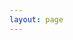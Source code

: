 ```yaml
---
layout: page
---
```


<script setup>
import { enSidebar } from './en/sidebar.ts'
</script>

<Home :sidebar="enSidebar" title="RustFS Documentation" />
